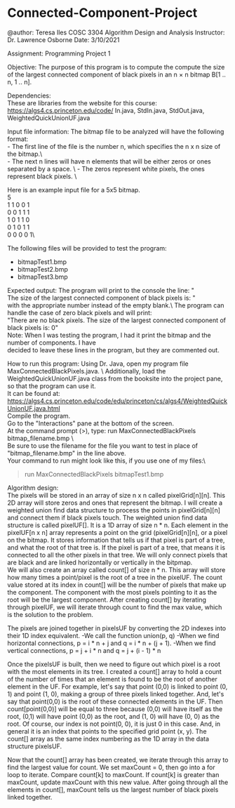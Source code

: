 # Connected-Component-Project
  
 @author:  Teresa Iles
 COSC 3304 Algorithm Design and Analysis
 Instructor:  Dr. Lawrence Osborne
 Date: 3/10/2021
  
 Assignment:  Programming Project 1
 
 Objective:
 The purpose of this program is to compute the  compute the size of the largest connected
 component of black pixels in an n × n bitmap B[1 .. n, 1 .. n].
  
 Dependencies:  
 These are libraries from the website for this course: https://algs4.cs.princeton.edu/code/
 In.java, StdIn.java, StdOut.java, WeightedQuickUnionUF.java
 
 Input file information:
 The bitmap file to be analyzed will have the following format:\
     - The first line of the file is the number n, which specifies the n x n size of the bitmap.\  
     - The next n lines will have n elements that will be either zeros or ones separated by a space. \ 
     - The zeros represent white pixels, the ones represent black pixels. \
  
 Here is an example input file for a 5x5 bitmap.\
 5\
 1 1 0 0 1\
 0 0 1 1 1\
 1 0 1 1 0\
 0 1 0 1 1\
 0 0 0 0 1\
  
 The following files will be provided to test the program:
   - bitmapTest1.bmp
   - bitmapTest2.bmp
   - bitmapTest3.bmp
 
 Expected output:
 The program will print to the console the line:  "\
 The size of the largest connected component of black pixels is: " \
 with the appropriate number instead of the empty blank.\ 
 The program can handle the case of zero black pixels and will print:\
 "There are no black pixels. The size of the largest connected component of black pixels is: 0"\
 Note: When I was testing the program, I had it print the bitmap and the number of components.  I have \
 decided to leave these lines in the program, but they are commented out.
 
 How to run this program:
 Using Dr. Java, open my program file MaxConnectedBlackPixels.java. \ 
 Additionally, load the WeightedQuickUnionUF.java class from the booksite into the project pane, so that the program can use it.\
 It can be found at:  https://algs4.cs.princeton.edu/code/edu/princeton/cs/algs4/WeightedQuickUnionUF.java.html \
 Compile the program.\
 Go to the "Interactions" pane at the bottom of the screen.\
 At the command prompt (>), type: run MaxConnectedBlackPixels bitmap_filename.bmp \  
 Be sure to use the filename for the file you want to test in place of "bitmap_filename.bmp" in the line above.\
 Your command to run might look like this, if you use one of my files:\
  > run MaxConnectedBlackPixels bitmapTest1.bmp    
 
 Algorithm design:\
 The pixels will be stored in an array of size n x n called pixelGrid[n][n]. This 2D array will store zeros and ones that represent
 the bitmap. I will create a weighted union find data structure to process the points in pixelGrid[n][n] and connect them if black pixels touch.
 The weighted union find data structure is called pixelUF[].  It is a 1D array of size n * n.  Each element in the pixelUF[n x n] array 
 represents a point on the grid (pixelGrid[n][n], or a pixel on the bitmap.  It stores information that tells us if that pixel is part 
 of a tree, and what the root of that tree is.  If the pixel is part of a tree, that means it is connected to all the other pixels in 
 that tree.  We will only connect pixels that are black and are linked horizontally or vertically in the bitpmap.   
 We will also create an array called count[] of size n * n.  This array will store how many times a point/pixel is the root of 
 a tree in the pixelUF.  The count value stored at its index in count[] will be the number of pixels that make up the component.
 The component with the most pixels pointing to it as the root will be the largest component.  After creating count[] by iterating through
 pixelUF, we will iterate through count to find the max value, which is the solution to the problem.
  
 The pixels are joined together in pixelsUF by converting the 2D indexes into their 1D index equivalent.
    -We call the function union(p, q)
    -When we find horizontal connections, p = i * n + j and q = i * n + (j + 1).
    -When we find vertical connections, p = j + i * n and q = j + (i - 1) * n 
  
 Once the pixelsUF is built, then we need to figure out which pixel is a root with the most elements in its tree.
 I created a count[] array to hold a count of the number of times that an element is found to be the root of another element in the UF.
 For example, let's say that point (0,0) is linked to point (0, 1) and point (1, 0), making a group of three pixels linked together.
 And, let's say that point(0,0) is the root of these connected elements in the UF.  Then count[point(0,0)] will be equal to three
 because (0,0) will have itself as the root, (0,1) will have point (0,0) as the root, and (1, 0) will have (0, 0) as the root.
 Of course, our index is not point(0, 0), it is just 0 in this case.  And, in general it is an index that points to the specified grid
 point (x, y).  The count[] array as the same index numbering as the 1D array in the data structure pixelsUF.
 
 Now that the count[] array has been created, we iterate through this array to find the largest value for count. We set maxCount = 0, then 
 go into a for loop to iterate.  Compare count[k] to maxCount.  If count[k] is greater than maxCount, update maxCount with this new value.
 After going through all the elements in count[], maxCount tells us the largest number of black pixels linked together.
 
